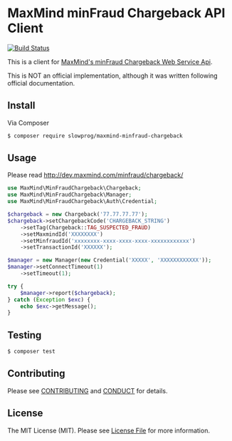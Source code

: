 # MaxMind minFraud Chargeback API Client

[![Build Status](https://travis-ci.org/slowprog/maxmind-minfraud-chargeback.svg?branch=master)](https://travis-ci.org/slowprog/maxmind-minfraud-chargeback)

This is a client for [MaxMind's minFraud Chargeback Web Service Api](http://dev.maxmind.com/minfraud/chargeback/).

This is NOT an official implementation, although it was written following official documentation.

## Install

Via Composer

```bash
$ composer require slowprog/maxmind-minfraud-chargeback
```

## Usage

Please read http://dev.maxmind.com/minfraud/chargeback/


```php
use MaxMind\MinFraudChargeback\Chargeback;
use MaxMind\MinFraudChargeback\Manager;
use MaxMind\MinFraudChargeback\Auth\Credential;

$chargeback = new Chargeback('77.77.77.77');
$chargeback->setChargebackCode('CHARGEBACK_STRING')
    ->setTag(Chargeback::TAG_SUSPECTED_FRAUD)
    ->setMaxmindId('XXXXXXXX')
    ->setMinfraudId('xxxxxxxx-xxxx-xxxx-xxxx-xxxxxxxxxxxx')
    ->setTransactionId('XXXXXX');

$manager = new Manager(new Credential('XXXXX', 'XXXXXXXXXXXX'));
$manager->setConnectTimeout(1)
    ->setTimeout(1);

try {
    $manager->report($chargeback);
} catch (Exception $exc) {
    echo $exc->getMessage();
}
```

## Testing

``` bash
$ composer test
```

## Contributing

Please see [CONTRIBUTING](CONTRIBUTING.md) and [CONDUCT](CONDUCT.md) for details.

## License

The MIT License (MIT). Please see [License File](LICENSE.md) for more information.

